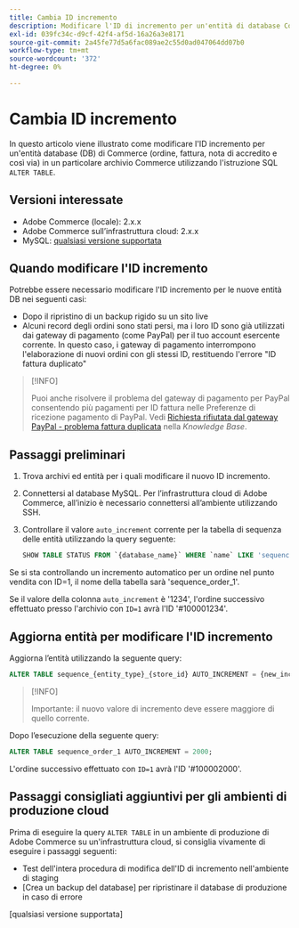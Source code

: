 ```yaml
---
title: Cambia ID incremento
description: Modificare l'ID di incremento per un'entità di database Commerce.
exl-id: 039fc34c-d9cf-42f4-af5d-16a26a3e8171
source-git-commit: 2a45fe77d5a6fac089ae2c55d0ad047064dd07b0
workflow-type: tm+mt
source-wordcount: '372'
ht-degree: 0%

---
```


# Cambia ID incremento

In questo articolo viene illustrato come modificare l&#39;ID incremento per un&#39;entità database (DB) di Commerce (ordine, fattura, nota di accredito e così via) in un particolare archivio Commerce utilizzando l&#39;istruzione SQL `ALTER TABLE`.

## Versioni interessate

- Adobe Commerce (locale): 2.x.x
- Adobe Commerce sull’infrastruttura cloud: 2.x.x
- MySQL: [qualsiasi versione supportata](../../installation/prerequisites/database/mysql.md)

## Quando modificare l&#39;ID incremento

Potrebbe essere necessario modificare l&#39;ID incremento per le nuove entità DB nei seguenti casi:

- Dopo il ripristino di un backup rigido su un sito live
- Alcuni record degli ordini sono stati persi, ma i loro ID sono già utilizzati dai gateway di pagamento (come PayPal) per il tuo account esercente corrente. In questo caso, i gateway di pagamento interrompono l&#39;elaborazione di nuovi ordini con gli stessi ID, restituendo l&#39;errore &quot;ID fattura duplicato&quot;

>[!INFO]
>
>Puoi anche risolvere il problema del gateway di pagamento per PayPal consentendo più pagamenti per ID fattura nelle Preferenze di ricezione pagamento di PayPal. Vedi [Richiesta rifiutata dal gateway PayPal - problema fattura duplicata](https://experienceleague.adobe.com/docs/commerce-knowledge-base/kb/troubleshooting/payments/paypal-gateway-rejected-request-duplicate-invoice-issue.html?lang=it) nella _Knowledge Base_.

## Passaggi preliminari

1. Trova archivi ed entità per i quali modificare il nuovo ID incremento.
1. Connettersi al database MySQL.
Per l’infrastruttura cloud di Adobe Commerce, all’inizio è necessario connettersi all’ambiente utilizzando SSH.
1. Controllare il valore `auto_increment` corrente per la tabella di sequenza delle entità utilizzando la query seguente:

   ```sql
   SHOW TABLE STATUS FROM `{database_name}` WHERE `name` LIKE 'sequence_{entity_type}_{store_id}';
   ```

Se si sta controllando un incremento automatico per un ordine nel punto vendita con ID=1, il nome della tabella sarà &#39;sequence_order_1&#39;.

Se il valore della colonna `auto_increment` è &#39;1234&#39;, l&#39;ordine successivo effettuato presso l&#39;archivio con `ID=1` avrà l&#39;ID &#39;#100001234&#39;.

## Aggiorna entità per modificare l&#39;ID incremento

Aggiorna l’entità utilizzando la seguente query:

```sql
ALTER TABLE sequence_{entity_type}_{store_id} AUTO_INCREMENT = {new_increment_value};
```

>[!INFO]
>
>Importante: il nuovo valore di incremento deve essere maggiore di quello corrente.

Dopo l’esecuzione della seguente query:

```sql
ALTER TABLE sequence_order_1 AUTO_INCREMENT = 2000;
```

L&#39;ordine successivo effettuato con `ID=1` avrà l&#39;ID &#39;#100002000&#39;.

## Passaggi consigliati aggiuntivi per gli ambienti di produzione cloud

Prima di eseguire la query `ALTER TABLE` in un ambiente di produzione di Adobe Commerce su un&#39;infrastruttura cloud, si consiglia vivamente di eseguire i passaggi seguenti:

- Test dell&#39;intera procedura di modifica dell&#39;ID di incremento nell&#39;ambiente di staging
- [Crea un backup del database] per ripristinare il database di produzione in caso di errore

<!-- Link Definitions -->

[PayPal gateway rejected request - duplicate invoice issue]: https://support.magento.com/hc/en-us/articles/115002457473
[Creare un backup del database]: https://support.magento.com/hc/en-us/articles/360003254334
[qualsiasi versione supportata]
